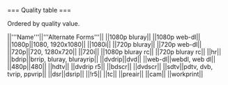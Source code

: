 === Quality table ===

Ordered by quality value.

||'''Name'''||'''Alternate Forms'''||
||1080p bluray||
||1080p web-dl||
||1080p||1080, 1920x1080||
||1080i||
||720p bluray||
||720p web-dl||
||720p||720, 1280x720||
||720i||
||1080p bluray rc||
||720p bluray rc||
||hr||
||bdrip||brrip, bluray, blurayrip||
||dvdrip||dvd||
||web-dl||webdl, web dl||
||480p||480||
||hdtv||
||dvdrip r5||
||bdscr||
||dvdscr||
||sdtv||pdtv, dvb, tvrip, ppvrip||
||dsr||dsrip||
||!r5||
||tc||
||preair||
||cam||
||workprint||